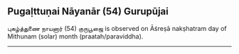 ## Pugaḷttuṇai Nāyanār (54) Gurupūjai
புகழ்த்துணை நாயனார் (54) குருபூஜை is observed on Āśreṣā nakṣhatram day of Mithunam (solar) month (praatah/paraviddha).



---
